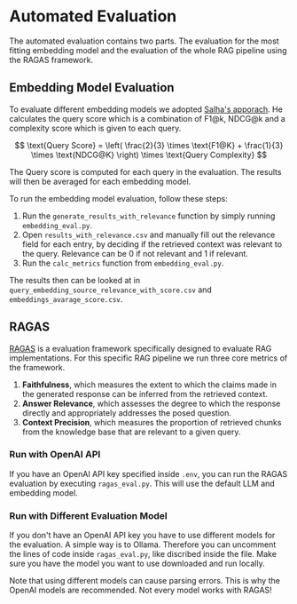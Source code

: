 # Automated Evaluation

The automated evaluation contains two parts. The evaluation for the most fitting embedding model 
and the evaluation of the whole RAG pipeline using the RAGAS framework.


## Embedding Model Evaluation
To evaluate different embedding models we adopted [Salha's apporach](https://github.com/MohamedBenSalha/confluence-rag). 
He calculates the query score which is a combination of F1@k, NDCG@k and a complexity score which is given to each query. 

$$
\text{Query Score} = \left( \frac{2}{3} \times \text{F1@K} + \frac{1}{3} \times \text{NDCG@K} \right) \times \text{Query Complexity}
$$

The Query score is computed for each query in the evaluation. The results will then be averaged for each embedding model.


To run the embedding model evaluation, follow these steps: 
1. Run the ``generate_results_with_relevance`` function by simply running ``embedding_eval.py``.  
2. Open ``results_with_relevance.csv`` and manually fill out the relevance field for each entry, 
by deciding if the retrieved context was relevant to the query. 
Relevance can be 0 if not relevant and 1 if relevant. 
3. Run the ``calc_metrics`` function from ``embedding_eval.py``.
   
The results then can be looked at in ``query_embedding_source_relevance_with_score.csv`` and ``embeddings_avarage_score.csv``.

## RAGAS
[RAGAS](https://docs.ragas.io/en/stable/) is a evaluation framework specifically designed to evaluate RAG implementations. 
For this specific RAG pipeline we run three core metrics of the framework. 

1. **Faithfulness**, which measures the extent to which the claims made in the generated response can be inferred from the retrieved context.
2. **Answer Relevance**, which assesses the degree to which the response directly and appropriately addresses the posed question.
3. **Context Precision**, which measures the proportion of retrieved chunks from the knowledge base that are relevant to a given query.


### Run with OpenAI API
If you have an OpenAI API key specified inside ``.env``, you can run the RAGAS evaluation by executing ``ragas_eval.py``.
This will use the default LLM and embedding model.

### Run with Different Evaluation Model
If you don't have an OpenAI API key you have to use different models for the evaluation. A simple way is to Ollama. 
Therefore you can uncomment the lines of code inside ``ragas_eval.py``, like discribed inside the file. 
Make sure you have the model you want to use downloaded and run locally. 

Note that using different models can cause parsing errors. This is why the OpenAI models are recommended. Not every model works with RAGAS!